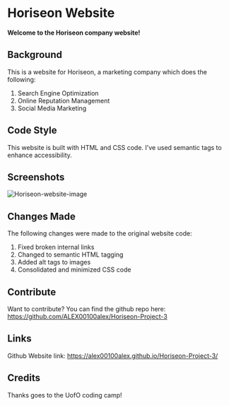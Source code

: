 # Horiseon Website

**Welcome to the Horiseon company website!**

## Background 

This is a website for Horiseon, a marketing company which does the following:
1. Search Engine Optimization
2. Online Reputation Management
3. Social Media Marketing

## Code Style

This website is built with HTML and CSS code. I've used semantic tags to enhance accessibility. 

## Screenshots 

![Horiseon-website-image](https://user-images.githubusercontent.com/53154900/98429586-5af4ba00-205c-11eb-97ae-8570cd7adaac.png)

## Changes Made

The following changes were made to the original website code:
1. Fixed broken internal links
2. Changed to semantic HTML tagging
3. Added alt tags to images
4. Consolidated and minimized CSS code 

## Contribute

Want to contribute? You can find the github repo here: https://github.com/ALEX00100alex/Horiseon-Project-3 

## Links

Github Website link: https://alex00100alex.github.io/Horiseon-Project-3/ 

## Credits

Thanks goes to the UofO coding camp!
